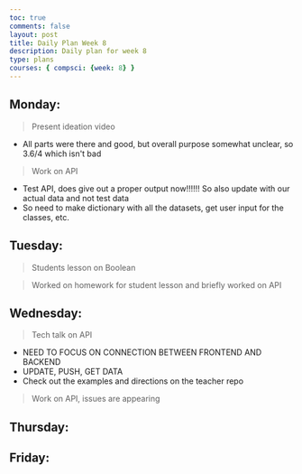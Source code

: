 ```yaml
---
toc: true
comments: false
layout: post
title: Daily Plan Week 8
description: Daily plan for week 8
type: plans
courses: { compsci: {week: 8} }
---
```


## Monday:
> Present ideation video
- All parts were there and good, but overall purpose somewhat unclear, so 3.6/4 which isn't bad

> Work on API
- Test API, does give out a proper output now!!!!!! So also update with our actual data and not test data
- So need to make dictionary with all the datasets, get user input for the classes, etc.

## Tuesday:
> Students lesson on Boolean

> Worked on homework for student lesson and briefly worked on API

## Wednesday:
> Tech talk on API
- NEED TO FOCUS ON CONNECTION BETWEEN FRONTEND AND BACKEND
- UPDATE, PUSH, GET DATA
- Check out the examples and directions on the teacher repo

> Work on API, issues are appearing

## Thursday:
> 

## Friday:
> 